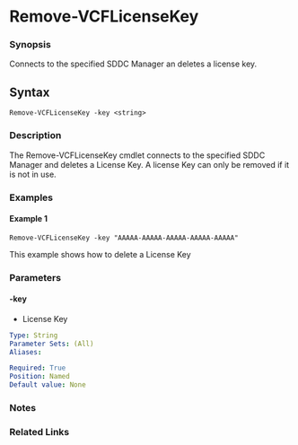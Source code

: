 # Remove-VCFLicenseKey

### Synopsis
Connects to the specified SDDC Manager an deletes a license key.

## Syntax
```
Remove-VCFLicenseKey -key <string>
```

### Description
The Remove-VCFLicenseKey cmdlet connects to the specified SDDC Manager and deletes a License Key. A license Key can only be removed if it is not in use.

### Examples
#### Example 1
```
Remove-VCFLicenseKey -key "AAAAA-AAAAA-AAAAA-AAAAA-AAAAA"
```
This example shows how to delete a License Key

### Parameters

#### -key
- License Key

```yaml
Type: String
Parameter Sets: (All)
Aliases:

Required: True
Position: Named
Default value: None
```

### Notes

### Related Links
